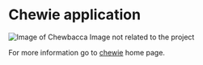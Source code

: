 # Chewie application

![Image of Chewbacca](https://image.ibb.co/b8AE8v/chewie.jpg)
Image not related to the project

For more information go to [chewie](https://github.com/mbret/chewie) home page.
